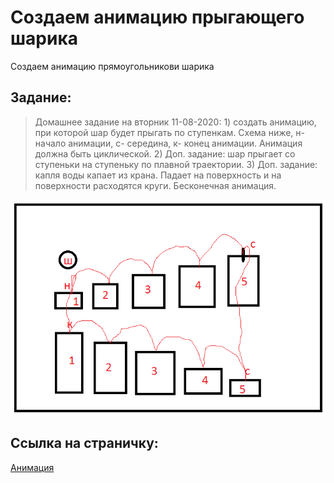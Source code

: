 # Создаем анимацию прыгающего шарика

Создаем анимацию прямоугольникови шарика

## Задание:

> Домашнее задание на вторник 11-08-2020: 1) создать анимацию, при которой шар будет прыгать по ступенкам. Схема ниже, н- начало анимации, с- середина, к- конец анимации. Анимация должна быть циклической. 2) Доп. задание: шар прыгает со ступеньки на ступеньку по плавной траектории. 3) Доп. задание: капля воды капает из крана. Падает на поверхность и на поверхности расходятся круги. Бесконечная анимация.

![Пример](images/task.png)

## Ссылка на страничку:

[Анимация](https://xronik.github.io/PROCODE/08.08.20/index.html)